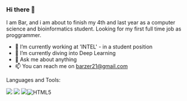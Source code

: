 ### Hi there 👋


I am Bar, and i am about to finish my 4th and last year as a computer science and bioinformatics student.
Looking for my first full time job as proggrammer.

- 🔭 I’m currently working at 'INTEL' - in a student position
- 🌱 I’m currently diving into Deep Learning 
- 💬 Ask me about anything
- 📫 You can reach me on barzer21@gmail.com

<!-- - 
- 🤔 I’m looking for help with Data Science -->

Languages and Tools:

<img src="https://img.shields.io/badge/python%20-%2314354C.svg?&style=for-the-badge&logo=python&logoColor=white"/>
<img src="https://img.shields.io/badge/c++%20-%2300599C.svg?&style=for-the-badge&logo=c%2B%2B&ogoColor=white"/> <img src="https://img.shields.io/badge/java-%23ED8B00.svg?&style=for-the-badge&logo=java&logoColor=white"/><img alt="HTML5" src="https://img.shields.io/badge/html5-%23E34F26.svg?&style=for-the-badge&logo=html5&logoColor=white"/>



